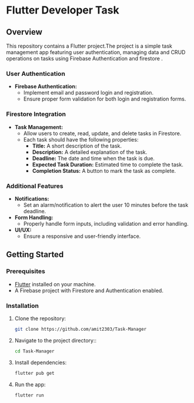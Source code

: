 # Flutter Developer Task

## Overview

This repository contains a Flutter project.The project is a simple task management app featuring user authentication, managing data and CRUD operations on tasks using Firebase Authentication and firestore .


### User Authentication

- **Firebase Authentication:**
  - Implement email and password login and registration.
  - Ensure proper form validation for both login and registration forms.

### Firestore Integration

- **Task Management:**
  - Allow users to create, read, update, and delete tasks in Firestore.
  - Each task should have the following properties:
    - **Title:** A short description of the task.
    - **Description:** A detailed explanation of the task.
    - **Deadline:** The date and time when the task is due.
    - **Expected Task Duration:** Estimated time to complete the task.
    - **Completion Status:** A button to mark the task as complete.

### Additional Features

- **Notifications:**
  - Set an alarm/notification to alert the user 10 minutes before the task deadline.
- **Form Handling:**
  - Properly handle form inputs, including validation and error handling.
- **UI/UX:**
  - Ensure a responsive and user-friendly interface.

## Getting Started

### Prerequisites

- [Flutter](https://flutter.dev/docs/get-started/install) installed on your machine.
- A Firebase project with Firestore and Authentication enabled.

### Installation

1. Clone the repository:
   ```sh
   git clone https://github.com/amit2303/Task-Manager
2. Navigate to the project directory::
   ```sh
   cd Task-Manager
   
3. Install dependencies:
   ```sh
   flutter pub get
4. Run the app:
   ```sh
   flutter run
